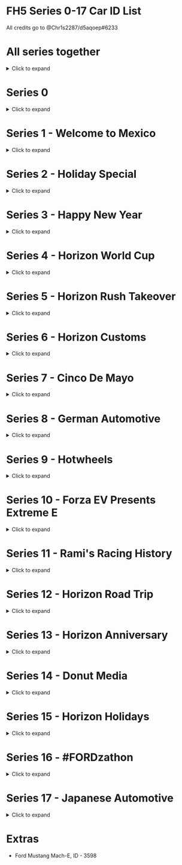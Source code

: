 # FH5 Series 0-17 Car ID List

All credits go to @Chr1s2287/d5aqoep#6233

# All series together
<details>
<summary> Click to expand </summary>

# Series 0

- Honda NSX-R GT, ID - 569

- Honda Civic Coupe 2016, ID - 3069


# Series 1 - Welcome to Mexico

- DeLorean DMC-12, ID - 1270

- Hoonigan Gymkhana 10 Hoonicorn V2, ID - 3006

- Italdesign Zerouno, ID - 3194

- Raesr Tachyon Speed, ID - 3196

# Series 2 - Holiday Special

- Lamborghini Aventador SVJ, ID - 3289

- Mercedes AMG E63 S, ID - 3250

- Maserati 8CTF, ID - 2068

- Ferrari 599 GTO, ID - 1319

- Lamborghini Gallardo Spyder LP570-4, ID - 1601

- Peel Trident, ID - 3005

- Peel P50 (Secret Santa), ID - 2987

- Ferrari 575M Mararello, ID - 257

# Series 3 - Happy New Year

- Zenvo ST1, ID - 2474

- Toyota Celica Sport, ID - 295

- Donkervoort GTO, ID - 2105

- Toyota Land Cruser Arctic AT37, ID - 2743

- Toyota 4Runner TRD Pro AT38, ID - 3373

- Jaguar XKR-S GT, ID - 2235

- Vauxhall Lotus Carlton, ID - 291


# Series 4 - Horizon World Cup

- Nio EP9, ID - 3366

- Wuling Sunshine, ID - 3548

- Porsche 911 GT3 RS4, ID - 2297

- MG MG3, ID - 2173

# Series 5 - Horizon Rush Takeover

- Mini Cooper S FE, ID - 2699

- KTM X-Bow GT4, ID - 3035

- Noble M600, ID - 1253

- Nissan GT-R Nismo 2020, ID - 3622

# Series 6 - Horizon Customs

- Ascari KZ1R, ID - 1451

- McLaren 765LT, ID - 3482

- ATS GT, ID - 3195

- McLaren 650S Spider, ID - 3087 

# Series 7 - Cinco De Mayo

- Ferrari SF90 Stradale, ID - 3595

- Ferrari 250 GT, ID - 1578

- Ferrari California T, ID - 2194

- Ferrari 512 TR, ID - 255

- Ferrari F8 Tributo, ID - 3367

# Series 8 - German Automotive

- Porsche 959, ID - 269

- Porsche 911 GT3 '21, ID - 3667

- Merc-AMG GT S, ID - 2242

- Audi RS 4 Avant '18, ID - 3318

# Series 9 - Hotwheels

- Lamborghini Aventador J, ID - 1583

- Plymouth Barracuda, ID - 281

- Dodge Coronet Super Bee, ID - 1352

# Series 10 - Forza EV Presents Extreme E

- 58 Extreme E, ID - 3727

- 42 Extreme E, ID - 3711

- 44 Extreme E, ID - 3712

- 23 Extreme E, ID - 3710

- 5  Extreme E, ID - 3713

- 55 Extreme E, ID - 3714

- 22 Extreme E, ID - 3709

- 6  Extreme E, ID - 3715

- 125 Extreme E, ID - 3708

- Porsche 23 917, ID - 2869

- Porsche Guntherwerks, ID - 3160

- Porsche Emory 356 C, ID - 3150

- Porsche 911 Reimagined by Singer, ID - 3248

# Series 11 - Rami's Racing History

- BMW M4 Competition Coupe, ID - 3645

- Porsche 550A Spyder, ID - 1281

- HDT Commodore Group A, ID - 2584

- Subary Legacy RS, ID - 1382

- Xpeng P7, ID - 3547 

# Series 12 - Horizon Road Trip

- Audi RS E-Tron GT, ID - 3359

- Bentley Turbo R, ID - 3172

- Audi RS 7 Sportsback, ID - 3584

- Link & Co 21, ID - 3677

- Missan Sentra Nismo, ID - 2874

# Series 13 - Horizon Anniversary

- Ferrari 599XX, ID - 1171

- Koenigsegg Agera 2011, ID - 1397

- Eagle Speedster, ID - 2908

- Aston Martin One-77, ID - 1181

# Series 14 - Donut Media

- Link & Co 20, ID - 3552

- Morris Traveller, ID - 3142

- Ford Super Deluxe Wagon, ID - 2504

- Morris Series II Traveler, ID - 3116

# Series 15 - Horizon Holidays

- AMC Javelin, ID - 1267

- Plymouth Fury, ID - 2216

- Cadillac XTS Limousine, ID - 2128

- AMC Rebel, ID - 1572

- Lamborghini Sian Roadster (Secret Santa), ID - 3608

# Series 16 - #FORDzathon

- MG #20 MG6 Xpower, ID - 3537

- MG MG6 Xpower, ID - 3689

- Renault Clio R.S. 2010, ID - 1264

- Renault Megane RS 250 2010, ID - 1204

- Renault Clio R.S. 16 Concept, ID - 3182

# Series 17 - Japanese Automotive

- Nissan Z 2023, ID - 3620

- Toyota MR2 GT, ID - 398

- Toyota Sport 800, ID - 2469

- Mitsubishi Galant VR-4, ID - 1381

</details>

# Series 0
<details>
<summary> Click to expand </summary>

- Honda NSX-R GT, ID - 569

- Honda Civic Coupe 2016, ID - 3069

</details>

# Series 1 - Welcome to Mexico
<details>
<summary> Click to expand </summary>

- DeLorean DMC-12, ID - 1270

- Hoonigan Gymkhana 10 Hoonicorn V2, ID - 3006

- Italdesign Zerouno, ID - 3194

- Raesr Tachyon Speed, ID - 3196

</details>

# Series 2 - Holiday Special
<details>
<summary> Click to expand </summary>

- Lamborghini Aventador SVJ, ID - 3289

- Mercedes AMG E63 S, ID - 3250

- Maserati 8CTF, ID - 2068

- Ferrari 599 GTO, ID - 1319

- Lamborghini Gallardo Spyder LP570-4, ID - 1601

- Peel Trident, ID - 3005

- Peel P50 (Secret Santa), ID - 2987

- Ferrari 575M Mararello, ID - 257

</details>

# Series 3 - Happy New Year
<details>
<summary> Click to expand </summary>

- Zenvo ST1, ID - 2474

- Toyota Celica Sport, ID - 295

- Donkervoort GTO, ID - 2105

- Toyota Land Cruser Arctic AT37, ID - 2743

- Toyota 4Runner TRD Pro AT38, ID - 3373

- Jaguar XKR-S GT, ID - 2235

- Vauxhall Lotus Carlton, ID - 291

</details>

# Series 4 - Horizon World Cup
<details>
<summary> Click to expand </summary>

- Nio EP9, ID - 3366

- Wuling Sunshine, ID - 3548

- Porsche 911 GT3 RS4, ID - 2297

- MG MG3, ID - 2173

</details>

# Series 5 - Horizon Rush Takeover
<details>
<summary> Click to expand </summary>

- Mini Cooper S FE, ID - 2699

- KTM X-Bow GT4, ID - 3035

- Noble M600, ID - 1253

- Nissan GT-R Nismo 2020, ID - 3622

</details>

# Series 6 - Horizon Customs
<details>
<summary> Click to expand </summary>

- Ascari KZ1R, ID - 1451

- McLaren 765LT, ID - 3482

- ATS GT, ID - 3195

- McLaren 650S Spider, ID - 3087 

</details>

# Series 7 - Cinco De Mayo
<details>
<summary> Click to expand </summary>

- Ferrari SF90 Stradale, ID - 3595

- Ferrari 250 GT, ID - 1578

- Ferrari California T, ID - 2194

- Ferrari 512 TR, ID - 255

- Ferrari F8 Tributo, ID - 3367

</details>

# Series 8 - German Automotive
<details>
<summary> Click to expand </summary>

- Porsche 959, ID - 269

- Porsche 911 GT3 '21, ID - 3667

- Merc-AMG GT S, ID - 2242

- Audi RS 4 Avant '18, ID - 3318

</details>

# Series 9 - Hotwheels
<details>
<summary> Click to expand </summary>

- Lamborghini Aventador J, ID - 1583

- Plymouth Barracuda, ID - 281

- Dodge Coronet Super Bee, ID - 1352

</details>

# Series 10 - Forza EV Presents Extreme E
<details>
<summary> Click to expand </summary>

- 58 Extreme E, ID - 3727

- 42 Extreme E, ID - 3711

- 44 Extreme E, ID - 3712

- 23 Extreme E, ID - 3710

- 5  Extreme E, ID - 3713

- 55 Extreme E, ID - 3714

- 22 Extreme E, ID - 3709

- 6  Extreme E, ID - 3715

- 125 Extreme E, ID - 3708

- Porsche 23 917, ID - 2869

- Porsche Guntherwerks, ID - 3160

- Porsche Emory 356 C, ID - 3150

- Porsche 911 Reimagined by Singer, ID - 3248

</details>

# Series 11 - Rami's Racing History
<details>
<summary> Click to expand </summary>

- BMW M4 Competition Coupe, ID - 3645

- Porsche 550A Spyder, ID - 1281

- HDT Commodore Group A, ID - 2584

- Subary Legacy RS, ID - 1382

- Xpeng P7, ID - 3547 

</details>

# Series 12 - Horizon Road Trip
<details>
<summary> Click to expand </summary>

- Audi RS E-Tron GT, ID - 3359

- Bentley Turbo R, ID - 3172

- Audi RS 7 Sportsback, ID - 3584

- Link & Co 21, ID - 3677

- Missan Sentra Nismo, ID - 2874

</details>

# Series 13 - Horizon Anniversary
<details>
<summary> Click to expand </summary>

- Ferrari 599XX, ID - 1171

- Koenigsegg Agera 2011, ID - 1397

- Eagle Speedster, ID - 2908

- Aston Martin One-77, ID - 1181

</details>

# Series 14 - Donut Media
<details>
<summary> Click to expand </summary>

- Link & Co 20, ID - 3552

- Morris Traveller, ID - 3142

- Ford Super Deluxe Wagon, ID - 2504

- Morris Series II Traveler, ID - 3116

</details>

# Series 15 - Horizon Holidays
<details>
<summary> Click to expand </summary>

- AMC Javelin, ID - 1267

- Plymouth Fury, ID - 2216

- Cadillac XTS Limousine, ID - 2128

- AMC Rebel, ID - 1572

- Lamborghini Sian Roadster (Secret Santa), ID - 3608

</details>

# Series 16 - #FORDzathon
<details>
<summary> Click to expand </summary>

- MG #20 MG6 Xpower, ID - 3537

- MG MG6 Xpower, ID - 3689

- Renault Clio R.S. 2010, ID - 1264

- Renault Megane RS 250 2010, ID - 1204

- Renault Clio R.S. 16 Concept, ID - 3182

</details>

# Series 17 - Japanese Automotive
<details>
<summary> Click to expand </summary>

- Nissan Z 2023, ID - 3620

- Toyota MR2 GT, ID - 398

- Toyota Sport 800, ID - 2469

- Mitsubishi Galant VR-4, ID - 1381

</details>

# Extras
- Ford Mustang Mach-E, ID - 3598 



